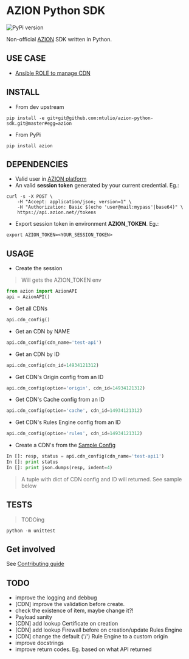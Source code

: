 # AZION Python SDK

![PyPi version](https://img.shields.io/pypi/v/glpi.svg)

Non-official [AZION](https://www.azion.com.br/) SDK written in Python.

## USE CASE

* [Ansible ROLE to manage CDN](https://github.com/mtulio/ansible-role-cloud-cdn)

## INSTALL

* From dev upstream

`pip install -e git+git@github.com:mtulio/azion-python-sdk.git@master#egg=azion`

* From PyPi

`pip install azion`

## DEPENDENCIES

* Valid user in [AZION platform]()
* An valid **session token** generated by your current credential. Eg.:
```shell
curl -s -X POST \
    -H "Accept: application/json; version=1" \
    -H "Authorization: Basic $(echo 'user@mail:mypass'|base64)" \
    https://api.azion.net//tokens
```
* Export session token in environment **AZION_TOKEN**. Eg.:
```shell
export AZION_TOKEN=<YOUR_SESSION_TOKEN>
```

## USAGE

* Create the session

> Will gets the AZION_TOKEN env

```python
from azion import AzionAPI
api = AzionAPI()
```

* Get all CDNs

```python
api.cdn_config()
```

* Get an CDN by NAME

```python
api.cdn_config(cdn_name='test-api')
```

* Get an CDN by ID

```python
api.cdn_config(cdn_id=14934121312)
```

* Get CDN's Origin config from an ID

```python
api.cdn_config(option='origin', cdn_id=14934121312)
```

* Get CDN's Cache config from an ID

```python
api.cdn_config(option='cache', cdn_id=14934121312)
```

* Get CDN's Rules Engine config from an ID

```python
api.cdn_config(option='rules', cdn_id=14934121312)
```

* Create a CDN's from the [Sample Config](./azion/sample.py)

```python
In []: resp, status = api.cdn_config(cdn_name='test-api1')
In []: print status
In []: print json.dumps(resp, indent=4)
```

> A tuple with dict of CDN config and ID will returned. See sample below

## TESTS

> TODOing

`python -m unittest`

## Get involved

See [Contributing guide](CONTRIBUTING.md)


## TODO

* improve the logging and debbug
* [CDN] improve the validation before create.
 * check the existence of item, maybe change it?!
 * Payload sanity
* [CDN] add lookup Certificate on creation
* [CDN] add lookup Firewall before on creation/update Rules Engine
* [CDN] change the default ('/') Rule Engine to a custom origin
* improve docstrings
* improve return codes. Eg. based on what API returned
